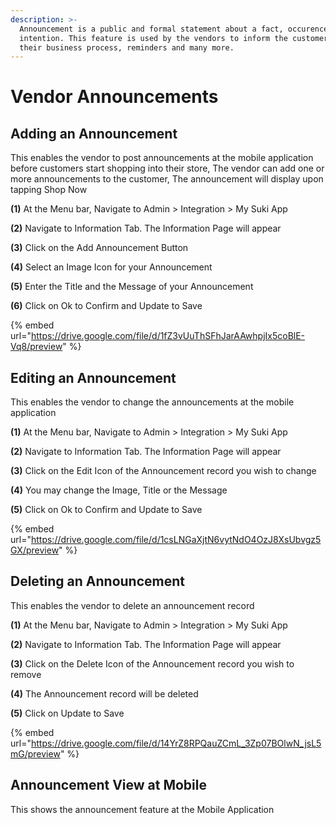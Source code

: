 ```yaml
---
description: >-
  Announcement is a public and formal statement about a fact, occurence or
  intention. This feature is used by the vendors to inform the customers about
  their business process, reminders and many more.
---
```


# Vendor Announcements

## Adding an Announcement

This enables the vendor to post announcements at the mobile application before customers start shopping into their store, The vendor can add one or more announcements to the customer, The announcement will display upon tapping Shop Now

**(1)** At the Menu bar, Navigate to Admin > Integration > My Suki App

**(2)** Navigate to Information Tab. The Information Page will appear

**(3)** Click on the Add Announcement Button

**(4)** Select an Image Icon for your Announcement

**(5)** Enter the Title and the Message of your Announcement

**(6)** Click on Ok to Confirm and Update to Save

{% embed url="https://drive.google.com/file/d/1fZ3vUuThSFhJarAAwhpjIx5coBlE-Vq8/preview" %}

## Editing an Announcement

This enables the vendor to change the announcements at the mobile application

**(1)** At the Menu bar, Navigate to Admin > Integration > My Suki App

**(2)** Navigate to Information Tab. The Information Page will appear

**(3)** Click on the Edit Icon of the Announcement record you wish to change

**(4)** You may change the Image, Title or the Message

**(5)** Click on Ok to Confirm and Update to Save

{% embed url="https://drive.google.com/file/d/1csLNGaXjtN6vytNdO4OzJ8XsUbvgz5GX/preview" %}

## Deleting an Announcement

This enables the vendor to delete an announcement record

**(1)** At the Menu bar, Navigate to Admin > Integration > My Suki App

**(2)** Navigate to Information Tab. The Information Page will appear

**(3)** Click on the Delete Icon of the Announcement record you wish to remove

**(4)** The Announcement record will be deleted

**(5)** Click on Update to Save

{% embed url="https://drive.google.com/file/d/14YrZ8RPQauZCmL_3Zp07BOlwN_jsL5mG/preview" %}

## Announcement View at Mobile

This shows the announcement feature at the Mobile Application

<div>

<figure><img src="../../../.gitbook/assets/1 (3).jpg" alt=""><figcaption></figcaption></figure>

 

<figure><img src="../../../.gitbook/assets/2 (2).jpg" alt=""><figcaption></figcaption></figure>

 

<figure><img src="../../../.gitbook/assets/3 (3).jpg" alt=""><figcaption></figcaption></figure>

 

<figure><img src="../../../.gitbook/assets/4 (2).jpg" alt=""><figcaption></figcaption></figure>

 

<figure><img src="../../../.gitbook/assets/5 (1).jpg" alt=""><figcaption></figcaption></figure>

 

<figure><img src="../../../.gitbook/assets/6.jpg" alt=""><figcaption></figcaption></figure>

</div>
